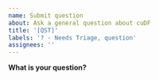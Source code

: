 ```yaml
---
name: Submit question
about: Ask a general question about cuDF
title: '[QST]'
labels: '? - Needs Triage, question'
assignees: ''
---
```


**What is your question?**
